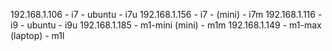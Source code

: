 192.168.1.106 - i7 - ubuntu - i7u
192.168.1.156 - i7 - (mini) - i7m
192.168.1.116 - i9 - ubuntu - i9u
192.168.1.185 - m1-mini (mini) - m1m
192.168.1.149 - m1-max (laptop) - m1l
